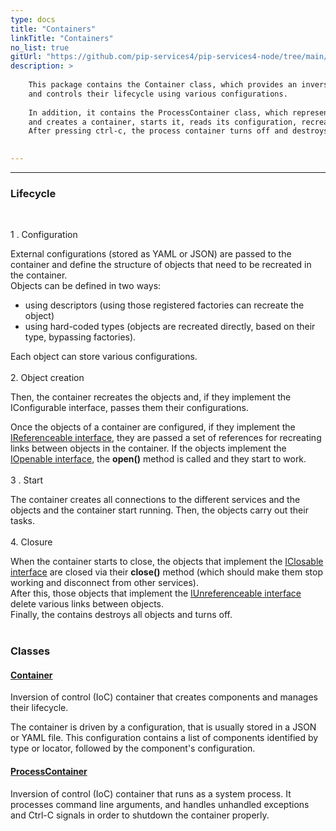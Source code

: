 ```yaml
---
type: docs
title: "Containers"
linkTitle: "Containers"
no_list: true
gitUrl: "https://github.com/pip-services4/pip-services4-node/tree/main/pip-services4-container-node"
description: >
    
    This package contains the Container class, which provides an inversion of control container that creates objects 
    and controls their lifecycle using various configurations.     
           
    In addition, it contains the ProcessContainer class, which represents a system process. It receives its configuration file via the command line, 
    and creates a container, starts it, reads its configuration, recreates objects, and runs them.  
    After pressing ctrl-c, the process container turns off and destroys the objects.  
  

---
```

---

<div class="module-body"> 

### Lifecycle 

<br>

1 . Configuration    
    
External configurations (stored as YAML or JSON) are passed to the container and define the structure of objects that need to be recreated in the container.     
Objects can be defined in two ways: 
  - using descriptors (using those registered factories can recreate the object) 
  - using hard-coded types (objects are recreated directly, based on their type, bypassing 
    factories). 

Each object can store various configurations.  
<br>
2. Object creation    
   
Then, the container recreates the objects and, if they implement the IConfigurable interface, passes them their configurations. 

Once the objects of a container are configured, if they implement the [IReferenceable interface](../../commons/refer/ireferenceable), they are passed a set of references for recreating links between objects in the container. If the objects implement the [IOpenable interface](../../commons/run/iopenable), the **open()** method is called and they   start to work.    
<br>
3 . Start    
   
The container creates all connections to the different services and the objects and the container start running.
Then, the objects carry out their tasks.
<br>   
4. Closure   
   
When the container starts to close, the objects that implement the [IClosable interface](../../commons/run/iclosable) are closed via their **close()** method (which should make them stop working and disconnect from other services).     
After this, those objects that implement the [IUnreferenceable interface](../../commons/refer/iunreferenceable) delete various links between objects.    
Finally, the contains destroys all objects and turns off.     
<br>       
     
    
### Classes

#### [Container](container)
Inversion of control (IoC) container that creates components and manages their lifecycle.

The container is driven by a configuration, that is usually stored in a JSON or YAML file.
This configuration contains a list of components identified by type or locator, followed
by the component's configuration.

#### [ProcessContainer](process_container)
Inversion of control (IoC) container that runs as a system process.
It processes command line arguments, and handles unhandled exceptions and Ctrl-C signals
in order to shutdown the container properly.

</div>
